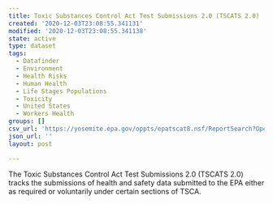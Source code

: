 ```yaml
---
title: Toxic Substances Control Act Test Submissions 2.0 (TSCATS 2.0)
created: '2020-12-03T23:08:55.341131'
modified: '2020-12-03T23:08:55.341138'
state: active
type: dataset
tags:
  - Datafinder
  - Environment
  - Health Risks
  - Human Health
  - Life Stages Populations
  - Toxicity
  - United States
  - Workers Health
groups: []
csv_url: 'https://yosemite.epa.gov/oppts/epatscat8.nsf/ReportSearch?OpenForm'
json_url: ''
layout: post

---
```

The Toxic Substances Control Act Test Submissions 2.0 (TSCATS 2.0) tracks the submissions of health and safety data submitted to the EPA either as required or voluntarily under certain sections of TSCA.
